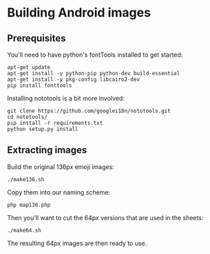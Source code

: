 # Building Android images


## Prerequisites

You'll need to have python's fontTools installed to get started:

    apt-get update
    apt-get install -y python-pip python-dev build-essential
    apt-get install -y pkg-config libcairo2-dev
    pip install fonttools

Installing nototools is a bit more involved:

    git clone https://github.com/googlei18n/nototools.git
    cd nototools/
    pip install -r requirements.txt
    python setup.py install


## Extracting images

Build the original 136px emoji images:

    ./make136.sh

Copy them into our naming scheme:

    php map136.php

Then you'll want to cut the 64px versions that are used in the sheets:

    ./make64.sh

The resulting 64px images are then ready to use.
